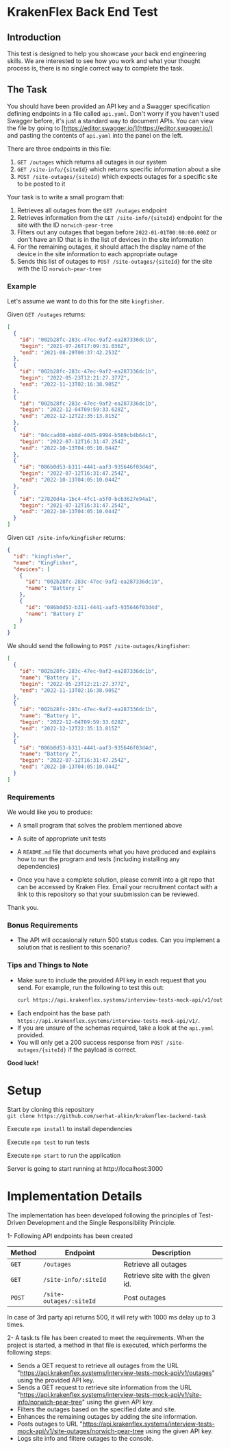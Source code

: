 # KrakenFlex Back End Test

## Introduction

This test is designed to help you showcase your back end engineering skills. We are interested to see how you work and
what your thought process is, there is no single correct way to complete the task.

## The Task

You should have been provided an API key and a Swagger specification defining endpoints in a file called `api.yaml`.
Don't worry if you haven't used Swagger before, it's just a standard way to document APIs. You can view the file by going
to [https://editor.swagger.io/](https://editor.swagger.io/) and pasting the contents of `api.yaml` into the panel on the
left.

There are three endpoints in this file:

1. `GET /outages` which returns all outages in our system
2. `GET /site-info/{siteId}` which returns specific information about a site
3. `POST /site-outages/{siteId}` which expects outages for a specific site to be posted to it

Your task is to write a small program that:

1. Retrieves all outages from the `GET /outages` endpoint
2. Retrieves information from the `GET /site-info/{siteId}` endpoint for the site with the ID `norwich-pear-tree`
3. Filters out any outages that began before `2022-01-01T00:00:00.000Z` or don't have an ID that is in the list of
   devices in the site information
4. For the remaining outages, it should attach the display name of the device in the site information to each appropriate outage
5. Sends this list of outages to `POST /site-outages/{siteId}` for the site with the ID `norwich-pear-tree`


### Example

Let's assume we want to do this for the site `kingfisher`.

Given `GET /outages` returns:

```json
[
  {
    "id": "002b28fc-283c-47ec-9af2-ea287336dc1b",
    "begin": "2021-07-26T17:09:31.036Z",
    "end": "2021-08-29T00:37:42.253Z"
  },
  {
    "id": "002b28fc-283c-47ec-9af2-ea287336dc1b",
    "begin": "2022-05-23T12:21:27.377Z",
    "end": "2022-11-13T02:16:38.905Z"
  },
  {
    "id": "002b28fc-283c-47ec-9af2-ea287336dc1b",
    "begin": "2022-12-04T09:59:33.628Z",
    "end": "2022-12-12T22:35:13.815Z"
  },
  {
    "id": "04ccad00-eb8d-4045-8994-b569cb4b64c1",
    "begin": "2022-07-12T16:31:47.254Z",
    "end": "2022-10-13T04:05:10.044Z"
  },
  {
    "id": "086b0d53-b311-4441-aaf3-935646f03d4d",
    "begin": "2022-07-12T16:31:47.254Z",
    "end": "2022-10-13T04:05:10.044Z"
  },
  {
    "id": "27820d4a-1bc4-4fc1-a5f0-bcb3627e94a1",
    "begin": "2021-07-12T16:31:47.254Z",
    "end": "2022-10-13T04:05:10.044Z"
  }
]
```

Given `GET /site-info/kingfisher` returns:

```json
{
  "id": "kingfisher",
  "name": "KingFisher",
  "devices": [
    {
      "id": "002b28fc-283c-47ec-9af2-ea287336dc1b",
      "name": "Battery 1"
    },
    {
      "id": "086b0d53-b311-4441-aaf3-935646f03d4d",
      "name": "Battery 2"
    }
  ]
}
```

We should send the following to `POST /site-outages/kingfisher`:

```json
[
  {
    "id": "002b28fc-283c-47ec-9af2-ea287336dc1b",
    "name": "Battery 1",
    "begin": "2022-05-23T12:21:27.377Z",
    "end": "2022-11-13T02:16:38.905Z"
  },
  {
    "id": "002b28fc-283c-47ec-9af2-ea287336dc1b",
    "name": "Battery 1",
    "begin": "2022-12-04T09:59:33.628Z",
    "end": "2022-12-12T22:35:13.815Z"
  },
  {
    "id": "086b0d53-b311-4441-aaf3-935646f03d4d",
    "name": "Battery 2",
    "begin": "2022-07-12T16:31:47.254Z",
    "end": "2022-10-13T04:05:10.044Z"
  }
]
```

### Requirements

We would like you to produce:

* A small program that solves the problem mentioned above
* A suite of appropriate unit tests
* A `README.md` file that documents what you have produced and explains how to run the program and tests (including installing any dependencies)

* Once you have a complete solution, please commit into a git repo that can be accessed by Kraken Flex. Email your recruitment contact with a link to this repository so that your suubmission can be reviewed. 

Thank you. 

### Bonus Requirements

* The API will occasionally return 500 status codes. Can you implement a solution that is resilient to this scenario?

### Tips and Things to Note

* Make sure to include the provided API key in each request that you send. For example, run the following to test
  this out:
  ```bash
  curl https://api.krakenflex.systems/interview-tests-mock-api/v1/outages -H "x-api-key: <API KEY>"
  ```
* Each endpoint has the base path `https://api.krakenflex.systems/interview-tests-mock-api/v1/`.
* If you are unsure of the schemas required, take a look at the `api.yaml` provided.
* You will only get a 200 success response from `POST /site-outages/{siteId}` if the payload is correct.

**Good luck!**

# Setup

Start by cloning this repository<br />
`git clone https://github.com/serhat-alkin/krakenflex-backend-task` <br />

Execute `npm install` to install dependencies <br />

Execute `npm test` to run tests <br />

Execute `npm start` to run the application <br />

Server is going to start running at http://localhost:3000


# Implementation Details

The implementation has been developed following the principles of Test-Driven Development and the Single Responsibility Principle.

1- Following API endpoints has been created

| Method   | Endpoint            | Description                           |
| -----    | ------------------- | ------------------------------------- |
| `GET`    | `/outages`          | Retrieve all outages                  |
| `GET`    | `/site-info/:siteId` | Retrieve site with the given id.     |
| `POST`   | `/site-outages/:siteId`    | Post outages          |

In case of 3rd party api returns 500, it will rety with 1000 ms delay up to 3 times.

2- A task.ts file has been created to meet the requirements. When the project is started, a method in that file is executed, which performs the following steps:
* Sends a GET request to retrieve all outages from the URL "https://api.krakenflex.systems/interview-tests-mock-api/v1/outages" using the provided API key.
* Sends a GET request to retrieve site information from the URL "https://api.krakenflex.systems/interview-tests-mock-api/v1/site-info/norwich-pear-tree" using the given API key.
* Filters the outages based on the specified date and site.
* Enhances the remaining outages by adding the site information.
* Posts outages to URL "https://api.krakenflex.systems/interview-tests-mock-api/v1/site-outages/norwich-pear-tree using the given API key.
* Logs site info and filtere outages to the console.

